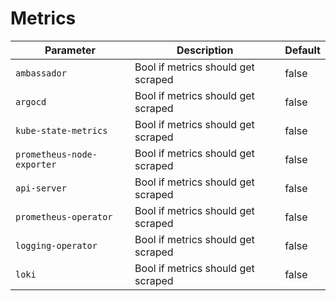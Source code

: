 # Metrics

| Parameter                          | Description                                                                     | Default                           |
| ---------------------------------- | ------------------------------------------------------------------------------- | --------------------------------- |
| `ambassador`                       | Bool if metrics should get scraped                                              | false                             |
| `argocd`                           | Bool if metrics should get scraped                                              | false                             |
| `kube-state-metrics`               | Bool if metrics should get scraped                                              | false                             |
| `prometheus-node-exporter`         | Bool if metrics should get scraped                                              | false                             |
| `api-server`                       | Bool if metrics should get scraped                                              | false                             |
| `prometheus-operator`              | Bool if metrics should get scraped                                              | false                             |
| `logging-operator`                 | Bool if metrics should get scraped                                              | false                             |
| `loki`                             | Bool if metrics should get scraped                                              | false                             |